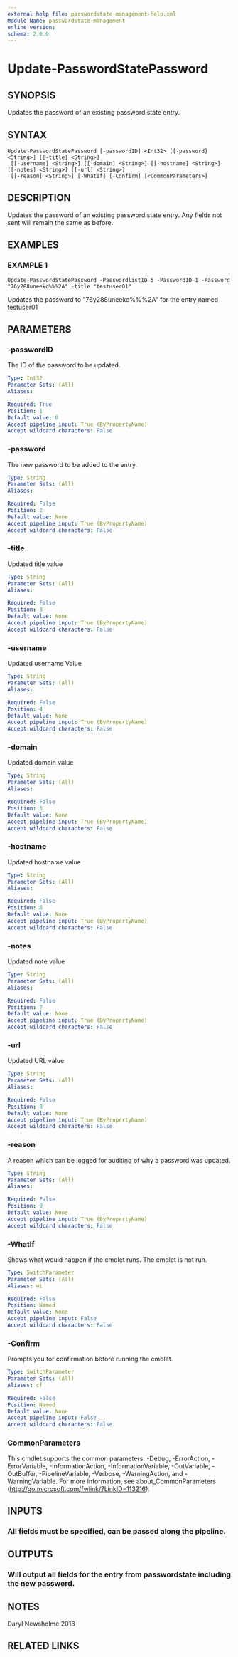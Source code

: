 ```yaml
---
external help file: passwordstate-management-help.xml
Module Name: passwordstate-management
online version:
schema: 2.0.0
---
```


# Update-PasswordStatePassword

## SYNOPSIS
Updates the password of an existing password state entry.

## SYNTAX

```
Update-PasswordStatePassword [-passwordID] <Int32> [[-password] <String>] [[-title] <String>]
 [[-username] <String>] [[-domain] <String>] [[-hostname] <String>] [[-notes] <String>] [[-url] <String>]
 [[-reason] <String>] [-WhatIf] [-Confirm] [<CommonParameters>]
```

## DESCRIPTION
Updates the password of an existing password state entry.
Any fields not sent will remain the same as before.

## EXAMPLES

### EXAMPLE 1
```
Update-PasswordStatePassword -PasswordlistID 5 -PasswordID 1 -Password "76y288uneeko%%%2A" -title "testuser01"
```

Updates the password to "76y288uneeko%%%2A" for the entry named testuser01

## PARAMETERS

### -passwordID
The ID of the password to be updated.

```yaml
Type: Int32
Parameter Sets: (All)
Aliases:

Required: True
Position: 1
Default value: 0
Accept pipeline input: True (ByPropertyName)
Accept wildcard characters: False
```

### -password
The new password to be added to the entry.

```yaml
Type: String
Parameter Sets: (All)
Aliases:

Required: False
Position: 2
Default value: None
Accept pipeline input: True (ByPropertyName)
Accept wildcard characters: False
```

### -title
Updated title value

```yaml
Type: String
Parameter Sets: (All)
Aliases:

Required: False
Position: 3
Default value: None
Accept pipeline input: True (ByPropertyName)
Accept wildcard characters: False
```

### -username
Updated username Value

```yaml
Type: String
Parameter Sets: (All)
Aliases:

Required: False
Position: 4
Default value: None
Accept pipeline input: True (ByPropertyName)
Accept wildcard characters: False
```

### -domain
Updated domain value

```yaml
Type: String
Parameter Sets: (All)
Aliases:

Required: False
Position: 5
Default value: None
Accept pipeline input: True (ByPropertyName)
Accept wildcard characters: False
```

### -hostname
Updated hostname value

```yaml
Type: String
Parameter Sets: (All)
Aliases:

Required: False
Position: 6
Default value: None
Accept pipeline input: True (ByPropertyName)
Accept wildcard characters: False
```

### -notes
Updated note value

```yaml
Type: String
Parameter Sets: (All)
Aliases:

Required: False
Position: 7
Default value: None
Accept pipeline input: True (ByPropertyName)
Accept wildcard characters: False
```

### -url
Updated URL value

```yaml
Type: String
Parameter Sets: (All)
Aliases:

Required: False
Position: 8
Default value: None
Accept pipeline input: True (ByPropertyName)
Accept wildcard characters: False
```

### -reason
A reason which can be logged for auditing of why a password was updated.

```yaml
Type: String
Parameter Sets: (All)
Aliases:

Required: False
Position: 9
Default value: None
Accept pipeline input: True (ByPropertyName)
Accept wildcard characters: False
```

### -WhatIf
Shows what would happen if the cmdlet runs.
The cmdlet is not run.

```yaml
Type: SwitchParameter
Parameter Sets: (All)
Aliases: wi

Required: False
Position: Named
Default value: None
Accept pipeline input: False
Accept wildcard characters: False
```

### -Confirm
Prompts you for confirmation before running the cmdlet.

```yaml
Type: SwitchParameter
Parameter Sets: (All)
Aliases: cf

Required: False
Position: Named
Default value: None
Accept pipeline input: False
Accept wildcard characters: False
```

### CommonParameters
This cmdlet supports the common parameters: -Debug, -ErrorAction, -ErrorVariable, -InformationAction, -InformationVariable, -OutVariable, -OutBuffer, -PipelineVariable, -Verbose, -WarningAction, and -WarningVariable. For more information, see about_CommonParameters (http://go.microsoft.com/fwlink/?LinkID=113216).

## INPUTS

### All fields must be specified, can be passed along the pipeline.
## OUTPUTS

### Will output all fields for the entry from passwordstate including the new password.
## NOTES
Daryl Newsholme 2018

## RELATED LINKS

